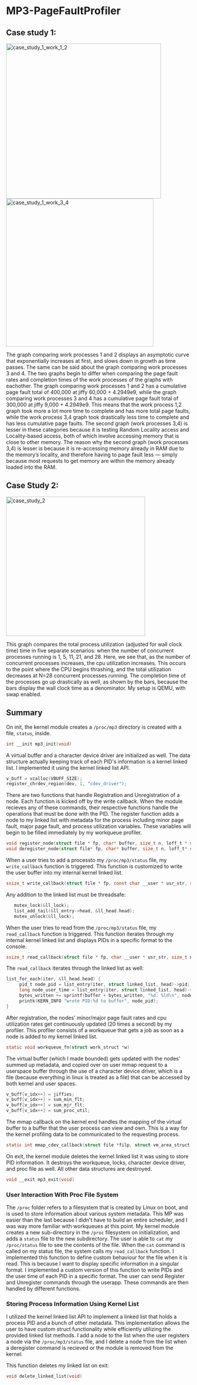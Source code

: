 # MP3-PageFaultProfiler

## Case study 1:
<img width="422" alt="case_study_1_work_1_2" src="https://user-images.githubusercontent.com/70923196/202086663-52a562a2-1f93-4826-965f-910327f9d5e7.png"> <img width="402" alt="case_study_1_work_3_4" src="https://user-images.githubusercontent.com/70923196/202086671-ebe7246f-c263-4417-b49e-175b0d5102c1.png">

The graph comparing work processes 1 and 2 displays an asymptotic curve that exponentially increases at first, and slows down in growth as time passes. The same can be said about the graph comparing work processes 3 and 4. The two graphs begin to differ when comparing the page fault rates and completion times of the work processes of the graphs with eachother. The graph comparing work processes 1 and 2 has a cumulative page fault total of 400,000 at jiffy 60,000 + 4.2949e9, while the graph comparing work processes 3 and 4 has a cumulative page fault total of 300,000 at jiffy 9,000 + 4.2949e9. This means that the work process 1,2 graph took more a lot more time to complete and has more total page faults, while the work process 3,4 graph took drastically less time to complete and has less cumulative page faults. The second graph (work processes 3,4) is lesser in these categories because it is testing Random Locality access and Locality-based access, both of which involve accessing memory that is close to other memory. The reason why the second graph (work processes 3,4) is lesser is because it is re-accessing memory already in RAM due to the memory’s locality, and therefore having to page fault less — simply because most requests to get memory are within the memory already loaded into the RAM.

## Case Study 2:
<img width="379" alt="case_study_2" src="https://user-images.githubusercontent.com/70923196/202086683-1f65f0e9-3e21-47ae-8a97-5007705e5869.png">

This graph compares the total process utilization (adjusted for wall clock time) time in five separate scenarios: when the number of concurrent processes running is 1, 5, 11, 21, and 28. Here, we see that, as the number of concurrent processes increases, the cpu utilization increases. This occurs to the point where the CPU begins thrashing, and the total utilization decreases at N=28 concurrent processes running. The completion time of the processes go up drastically as well, as shown by the bars, because the bars display the wall clock time as a denominator. My setup is QEMU, with swap enabled.


## Summary
On init, the kernel module creates a `/proc/mp3` directory is created with a file, `status`, inside. 

```C
int __init mp3_init(void)
```

A virtual buffer and a character device driver are initialized as well. The data structure actually keeping track of each PID's information is a kernel linked list. I implemented it using the kernel linked list API.

```C
v_buff = vzalloc(VBUFF_SIZE);
register_chrdev_region(dev, 1, "cdev_driver");
```

There are two functions that handle Registration and Unregistration of a node. Each function is kicked off by the write callback. When the module recieves any of these commands, their respective functions handle the operations that must be done with the PID. The register function adds a node to my linked list with metadata for the process including minor page fault, major page fault, and process utilization variables. These variables will begin to be filled immediately by my workqueue profiler.

```C
void register_node(struct file * fp, char* buffer, size_t n, loff_t * seek);
void deregister_node(struct file* fp, char* buffer, size_t n, loff_t* seek);
```

When a user tries to add a processto my `/proc/mp3/status` file, my `write_callback` function is triggered. This function is customized to write the user buffer into my internal kernel linked list.

```C
ssize_t write_callback(struct file * fp, const char __user * usr_str, size_t n, loff_t * seek)
```

Any addition to the linked list must be threadsafe:

```C
   mutex_lock(&ll_lock);
   list_add_tail(&ll_entry->head, &ll_head.head);
   mutex_unlock(&ll_lock);
```

When the user tries to read from the `/proc/mp3/status` file, my `read_callback` function is triggered. This function iterates through my internal kernel linked list and displays PIDs in a specific format to the console.

```C
ssize_t read_callback(struct file * fp, char __user * usr_str, size_t n, loff_t * seek)
```

The `read_callback` iterates through the linked list as well:
```C
list_for_each(iter, &ll_head.head) {
     pid_t node_pid = list_entry(iter, struct linked_list, head)->pid;
     long node_user_time = list_entry(iter, struct linked_list, head)->user_time;
     bytes_written += sprintf(buffer + bytes_written, "%d: %ld\n", node_pid, node_user_time);
     printk(KERN_INFO "wrote PID:%d to buffer", node_pid);
}
```

After registration, the nodes' minor/major page fault rates and cpu utilization rates get continuously updated (20 times a second) by my profiler. This profiler consists of a workqueue that gets a job as soon as a node is added to my kernel linked list.

```C
static void workqueue_fn(struct work_struct *w)
```

The virtual buffer (which I made bounded) gets updated with the nodes' summed up metadata, and copied over on user mmap request to a userspace buffer through the use of a character device driver, which is a file (because everything in linux is treated as a file) that can be accessed by both kernel and user spaces.

```C
v_buff[v_idx++] = jiffies;
v_buff[v_idx++] = sum_min_flt;
v_buff[v_idx++] = sum_mjr_flt;
v_buff[v_idx++] = sum_proc_util;
```

The mmap callback on the kernel end handles the mapping of the virtual buffer to a buffer that the user process can view and own. This is a way for the kernel profiling data to be communicated to the requesting process.

```C
static int mmap_cdev_callback(struct file *filp, struct vm_area_struct *vma)
```

On exit, the kernel module deletes the kernel linked list it was using to store PID information. It destroys the workqueue, locks, character device driver, and proc file as well. All other data structures are destroyed.

```C
void __exit mp3_exit(void)
```

### User Interaction With Proc File System
The `/proc` folder refers to a filesystem that is created by Linux on boot, and is used to store information about various system
metadata. This MP was easier than the last because I didn't have to build an entire scheduler, and I was way more familiar with workqueues at this point. My kernel module creates a new sub-directory in the `/proc`
filesystem on initialization, and adds a `status` file to the new subdirectory. The user is able to `cat` my `/proc/status` file to see the contents of the file.
When the `cat` command is called on my status file, the system calls my `read_callback` function. 
I implemented this function to define custom behaviour for the file when it is read. 
This is because I want to display specific information in a singular format. 
I implemented a custom version of this function to write PIDs and the user time of each PID in a specific format. 
The user can send Register and Unregister commands through the userapp. These commands are then handled by different functions.

### Storing Process Information Using Kernel List
I utilized the kernel linked list API to implement a linked list that holds a process PID and a bunch of other metadata.
This implementation allows the user to have custom struct functionality while efficiently utilizing the provided linked list methods. 
I add a node to the list when the user registers a node via the `/proc/mp3/status` file, and I delete a node from the list when a deregister command is recieved or the module is removed from the kernel. 

This function deletes my linked list on exit:
```C
void delete_linked_list(void)
```
